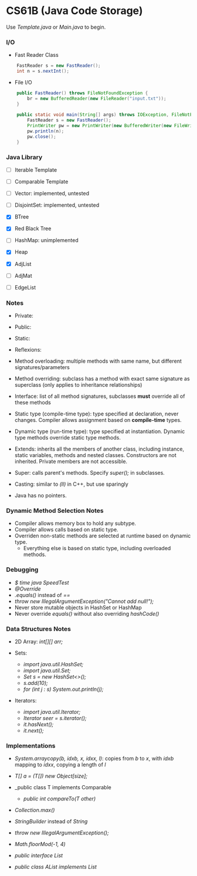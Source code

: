 # CS61B (Java Code Storage)

Use _Template.java_ or _Main.java_ to begin.

### I/O
- Fast Reader Class
```java
    FastReader s = new FastReader();
    int n = s.nextInt();
``` 
- File I/O
```java
    public FastReader() throws FileNotFoundException {
        br = new BufferedReader(new FileReader("input.txt"));
    }
    
    public static void main(String[] args) throws IOException, FileNotFoundException{
        FastReader s = new FastReader();
        PrintWriter pw = new PrintWriter(new BufferedWriter(new FileWriter("output.txt")));
        pw.println(n);
        pw.close();
    }
``` 

### Java Library

- [ ] Iterable Template
- [ ] Comparable Template

- [ ] Vector: implemented, untested
- [ ] DisjointSet: implemented, untested
- [x] BTree
- [x] Red Black Tree
- [ ] HashMap: unimplemented
- [x] Heap
- [x] AdjList
- [ ] AdjMat
- [ ] EdgeList

### Notes
- Private:
- Public:
- Static: 
- Reflexions:
- Method overloading: multiple methods with same name, but different signatures/parameters
- Method overriding: subclass has a method with exact same signature as superclass (only applies to inheritance relationships)
- Interface: list of all method signatures, subclasses <b>must</b> override all of these methods
- Static type (compile-time type): type specified at declaration, never changes. Compiler allows assignment based on <b>compile-time</b> types.
- Dynamic type (run-time type): type specified at instantiation. Dynamic type methods override static type methods.
- Extends: inherits all the members of another class, including instance, static variables, methods and nested classes. Constructors are not inherited. Private members are not accessible.
- Super: calls parent's methods. Specify _super();_ in subclasses.
- Casting: similar to _(ll)_ in C++, but use sparingly

- Java has no pointers.

### Dynamic Method Selection Notes
- Compiler allows memory box to hold any subtype.
- Compiler allows calls based on static type.
- Overriden non-static methods are selected at runtime based on dynamic type.
    - Everything else is based on static type, including overloaded methods.

### Debugging
- _$ time java SpeedTest_
- _@Override_
- _.equals()_ instead of _==_
- _throw new IllegalArgumentException("Cannot add null!");_
- Never store mutable objects in HashSet or HashMap
- Never override _equals()_ without also overriding _hashCode()_

### Data Structures Notes
- 2D Array: _int[][] arr;_

- Sets: 
    - _import java.util.HashSet;_
    - _import java.util.Set;_
    - _Set<Integer> s = new HashSet<>();_
    - _s.add(10);_
    - _for (int j : s) System.out.println(j);_

- Iterators:
    - _import java.util.Iterator;_
    - _Iterator<Integer> seer = s.iterator();_
    - _it.hasNext();_
    - _it.next();_

### Implementations
- _System.arraycopy(b, idxb, x, idxx, l)_: copies from _b_ to _x_, with _idxb_ mapping to _idxx_, copying a length of _l_
- _T[] a = (T[]) new Object[size];_
- _public class T implements Comparable<T>
    - _public int compareTo(T other)_
- _Collection.max()_
- _StringBuilder_ instead of _String_
- _throw new IllegalArgumentException();_
- _Math.floorMod(-1, 4)_

- _public interface List<Item>_
- _public class AList<Item> implements List<Item>_

